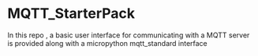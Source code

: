 # MQTT_StarterPack
 In this repo , a basic user interface for communicating with a MQTT server is provided along with a micropython mqtt_standard interface
